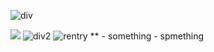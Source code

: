 ![div](https://files.catbox.moe/c18hze.jpg)

![](https://pbs.twimg.com/profile_images/1208468781154078721/xzWAW-eL_200x200.jpg) ![div2](-) ![rentry](https://i.imgur.com/a/gsqIFfe.png) ** - something - spmething
